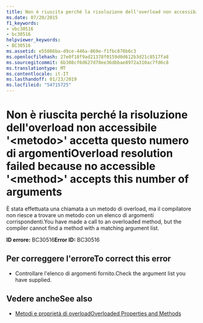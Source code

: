 ```yaml
---
title: Non è riuscita perché la risoluzione dell'overload non accessibile '&lt;metodo&gt;' accetta questo numero di argomenti
ms.date: 07/20/2015
f1_keywords:
- vbc30516
- bc30516
helpviewer_keywords:
- BC30516
ms.assetid: e55086ba-d9ce-446a-869e-f1fbc870b6c3
ms.openlocfilehash: 27e0f18f9ad21378f0159d0d612b3d21c8517fa8
ms.sourcegitcommit: 6b308cf6d627d78ee36dbbae8972a310ac7fd6c8
ms.translationtype: MT
ms.contentlocale: it-IT
ms.lasthandoff: 01/23/2019
ms.locfileid: "54715725"
---
```

# <a name="overload-resolution-failed-because-no-accessible-ltmethodgt-accepts-this-number-of-arguments"></a><span data-ttu-id="d744b-102">Non è riuscita perché la risoluzione dell'overload non accessibile '&lt;metodo&gt;' accetta questo numero di argomenti</span><span class="sxs-lookup"><span data-stu-id="d744b-102">Overload resolution failed because no accessible '&lt;method&gt;' accepts this number of arguments</span></span>
<span data-ttu-id="d744b-103">È stata effettuata una chiamata a un metodo di overload, ma il compilatore non riesce a trovare un metodo con un elenco di argomenti corrispondenti.</span><span class="sxs-lookup"><span data-stu-id="d744b-103">You have made a call to an overloaded method, but the compiler cannot find a method with a matching argument list.</span></span>  
  
 <span data-ttu-id="d744b-104">**ID errore:** BC30516</span><span class="sxs-lookup"><span data-stu-id="d744b-104">**Error ID:** BC30516</span></span>  
  
## <a name="to-correct-this-error"></a><span data-ttu-id="d744b-105">Per correggere l'errore</span><span class="sxs-lookup"><span data-stu-id="d744b-105">To correct this error</span></span>  
  
-   <span data-ttu-id="d744b-106">Controllare l'elenco di argomenti fornito.</span><span class="sxs-lookup"><span data-stu-id="d744b-106">Check the argument list you have supplied.</span></span>  
  
## <a name="see-also"></a><span data-ttu-id="d744b-107">Vedere anche</span><span class="sxs-lookup"><span data-stu-id="d744b-107">See also</span></span>
- [<span data-ttu-id="d744b-108">Metodi e proprietà di overload</span><span class="sxs-lookup"><span data-stu-id="d744b-108">Overloaded Properties and Methods</span></span>](../../visual-basic/programming-guide/language-features/objects-and-classes/overloaded-properties-and-methods.md)
